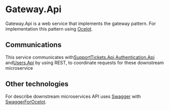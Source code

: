 # Gateway.Api

Gateway.Api is a web service that implements the gateway pattern. For implementation this pattern
using [Ocelot](https://github.com/ThreeMammals/Ocelot).

## Communications

This service communicates
with[SupportTickets.Api](../SupportTickets.Api/README.md),[Authentication.Api](../Authentication.Api/README.md)
and[Users.Api](../Users.Api/README.md) by using REST, to coordinate requests for these downstream microservice

## Other technologies

For describe downstream microservices API
uses [Swagger](https://github.com/domaindrivendev/Swashbuckle.AspNetCore)
with [SwaggerForOcelot](https://github.com/Burgyn/MMLib.SwaggerForOcelot).